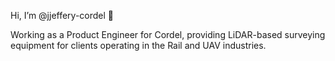 Hi, I’m @jjeffery-cordel 👋

Working as a Product Engineer for Cordel, providing LiDAR-based surveying equipment for clients operating in the Rail and UAV industries.

<!---
jjeffery-cordel/jjeffery-cordel is a ✨ special ✨ repository because its `README.md` (this file) appears on your GitHub profile.
You can click the Preview link to take a look at your changes.
--->

